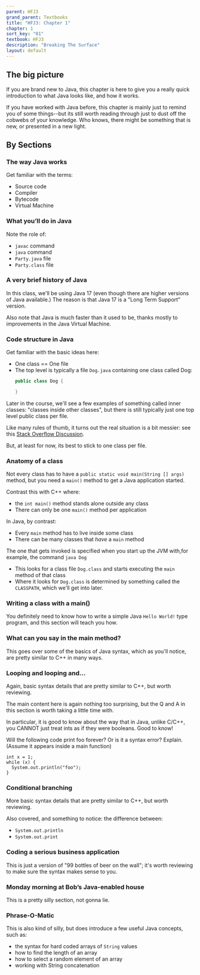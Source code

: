 ```yaml
---
parent: HFJ3
grand_parent: Textbooks
title: "HFJ3: Chapter 1"
chapter: 1
sort_key: "01"
textbook: HFJ3
description: "Breaking The Surface"
layout: default
---
```


The big picture
---------------

If you are brand new to Java, this chapter is here to give you a
really quick introduction to what Java looks like, and how it works.

If you have worked with Java before, this chapter is mainly just to
remind you of some things--but its still worth reading through just to
dust off the cobwebs of your knowledge.  Who knows, there might be
something that is new, or presented in a new light.


## By Sections

### The way Java works

Get familiar with the terms:
* Source code
* Compiler
* Bytecode
* Virtual Machine

### What you’ll do in Java

Note the role of:
* `javac` command
* `java` command
* `Party.java` file
* `Party.class` file

### A very brief history of Java

In this class, we'll be using Java 17 (even though there are higher versions of Java available.)   The reason is that Java 17 is a "Long Term Support" version.

Also note that Java is much faster than it used to be, thanks mostly to improvements in the Java Virtual Machine.


### Code structure in Java

Get familiar with the basic ideas here:
* One class == One file
* The top level is typically a file `Dog.java` containing one class called Dog:
  ```java
  public class Dog {

  }

Later in the course, we'll see a few examples of something called inner classes:  "classes inside other classes", but there is still typically just one top level public class per file. 

Like many rules of thumb, it turns out the real situation is a bit messier: see this [Stack Overflow Discussion](http://stackoverflow.com/questions/2336692/java-multiple-class-declarations-in-one-file).

But, at least for now, its best to stick to one class per file.


### Anatomy of a class

Not every class has to have a `public static void main(String [] args)` method, but you need a `main()` method to get a Java application started.

Contrast this with C++ where:
* the `int main()` method stands alone outside any class
* There can only be one `main()` method per application

In Java, by contrast:
* Every `main` method has to live inside some class
* There can be many classes that *have* a `main` method

The one that gets invoked is specified when you start up the JVM with,for example, the command `java Dog`
* This looks for a class file `Dog.class` and starts executing the `main` method of that class
* Where it looks for `Dog.class` is determined by something called the `CLASSPATH`, which we'll get into later.

### Writing a class with a main()

You definitely need to know how to write a simple Java `Hello World!` type program, and this section will teach you how.

### What can you say in the main method?

This goes over some of the basics of Java syntax, which as you'll notice, are pretty similar to C++ in many ways.

### Looping and looping and...

Again, basic syntax details that are pretty similar to C++, but worth reviewing.

The main content here is again nothing too surprising, but the Q and A
in this section is worth taking a little time with.

In particular, it is good to know about the way that in Java, unlike
C/C++, you CANNOT just treat ints as if they were booleans. Good to
know!

Will the following code print foo forever? Or is it a syntax error? Explain. (Assume it appears inside a main function)

    int x = 1;
    while (x) { 
      System.out.println("foo");
    } 


### Conditional branching

More basic syntax details that are pretty similar to C++, but worth reviewing.

Also covered, and something to notice: the difference between:

* `System.out.println`
* `System.out.print`

### Coding a serious business application

This is just a version of "99 bottles of beer on the wall"; it's worth
reviewing to make sure the syntax makes sense to you.

### Monday morning at Bob’s Java-enabled house

This is a pretty silly section, not gonna lie.

### Phrase-O-Matic

This is also kind of silly, but does introduce a few useful Java concepts, such as:

* the syntax for hard coded arrays of `String` values
* how to find the length of an array
* how to select a random element of an array
* working with String concatenation
